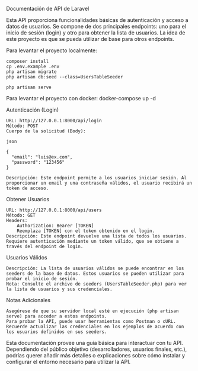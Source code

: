 Documentación de API de Laravel

Esta API proporciona funcionalidades básicas de autenticación y acceso a datos de usuarios. Se compone de dos principales endpoints: uno para el inicio de sesión (login) y otro para obtener la lista de usuarios. La idea de este proyecto es que se pueda utilizar de base para otros endpoints.


Para levantar el proyecto localmente:

    composer install
    cp .env.example .env
    php artisan migrate
    php artisan db:seed --class=UsersTableSeeder

    php artisan serve

Para levantar el proyecto con docker:
    docker-compose up -d



Autenticación (Login)

    URL: http://127.0.0.1:8000/api/login
    Método: POST
    Cuerpo de la solicitud (Body):

    json

    {
      "email": "luis@ex.com",
      "password": "123456"
    }

    Descripción: Este endpoint permite a los usuarios iniciar sesión. Al proporcionar un email y una contraseña válidos, el usuario recibirá un token de acceso.

Obtener Usuarios

    URL: http://127.0.0.1:8000/api/users
    Método: GET
    Headers:
        Authorization: Bearer [TOKEN]
        Reemplaza [TOKEN] con el token obtenido en el login.
    Descripción: Este endpoint devuelve una lista de todos los usuarios. Requiere autenticación mediante un token válido, que se obtiene a través del endpoint de login.

Usuarios Válidos

    Descripción: La lista de usuarios válidos se puede encontrar en los seeders de la base de datos. Estos usuarios se pueden utilizar para probar el inicio de sesión.
    Nota: Consulte el archivo de seeders (UsersTableSeeder.php) para ver la lista de usuarios y sus credenciales.

Notas Adicionales

    Asegúrese de que su servidor local esté en ejecución (php artisan serve) para acceder a estos endpoints.
    Para probar la API, puede usar herramientas como Postman o cURL.
    Recuerde actualizar las credenciales en los ejemplos de acuerdo con los usuarios definidos en sus seeders.

Esta documentación provee una guía básica para interactuar con tu API. Dependiendo del público objetivo (desarrolladores, usuarios finales, etc.), podrías querer añadir más detalles o explicaciones sobre cómo instalar y configurar el entorno necesario para utilizar la API.